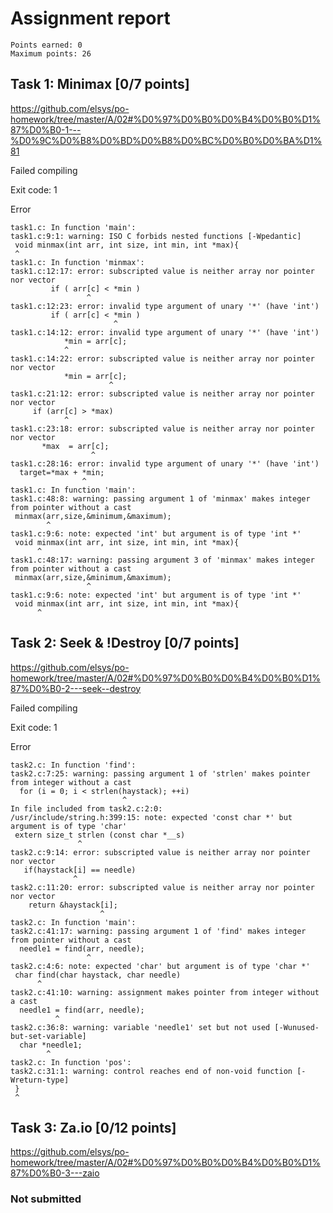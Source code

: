 # Assignment report
```
Points earned: 0
Maximum points: 26
```

## Task 1: Minimax [0/7 points]
https://github.com/elsys/po-homework/tree/master/A/02#%D0%97%D0%B0%D0%B4%D0%B0%D1%87%D0%B0-1---%D0%9C%D0%B8%D0%BD%D0%B8%D0%BC%D0%B0%D0%BA%D1%81

Failed compiling

Exit code: 1

Error
```
task1.c: In function 'main':
task1.c:9:1: warning: ISO C forbids nested functions [-Wpedantic]
 void minmax(int arr, int size, int min, int *max){
 ^
task1.c: In function 'minmax':
task1.c:12:17: error: subscripted value is neither array nor pointer nor vector
         if ( arr[c] < *min ) 
                 ^
task1.c:12:23: error: invalid type argument of unary '*' (have 'int')
         if ( arr[c] < *min ) 
                       ^
task1.c:14:12: error: invalid type argument of unary '*' (have 'int')
            *min = arr[c];
            ^
task1.c:14:22: error: subscripted value is neither array nor pointer nor vector
            *min = arr[c];
                      ^
task1.c:21:12: error: subscripted value is neither array nor pointer nor vector
     if (arr[c] > *max)
            ^
task1.c:23:18: error: subscripted value is neither array nor pointer nor vector
       *max  = arr[c];
                  ^
task1.c:28:16: error: invalid type argument of unary '*' (have 'int')
  target=*max + *min;
                ^
task1.c: In function 'main':
task1.c:48:8: warning: passing argument 1 of 'minmax' makes integer from pointer without a cast
 minmax(arr,size,&minimum,&maximum);
        ^
task1.c:9:6: note: expected 'int' but argument is of type 'int *'
 void minmax(int arr, int size, int min, int *max){
      ^
task1.c:48:17: warning: passing argument 3 of 'minmax' makes integer from pointer without a cast
 minmax(arr,size,&minimum,&maximum);
                 ^
task1.c:9:6: note: expected 'int' but argument is of type 'int *'
 void minmax(int arr, int size, int min, int *max){
      ^

```

## Task 2: Seek & !Destroy [0/7 points]
https://github.com/elsys/po-homework/tree/master/A/02#%D0%97%D0%B0%D0%B4%D0%B0%D1%87%D0%B0-2---seek--destroy

Failed compiling

Exit code: 1

Error
```
task2.c: In function 'find':
task2.c:7:25: warning: passing argument 1 of 'strlen' makes pointer from integer without a cast
  for (i = 0; i < strlen(haystack); ++i)
                         ^
In file included from task2.c:2:0:
/usr/include/string.h:399:15: note: expected 'const char *' but argument is of type 'char'
 extern size_t strlen (const char *__s)
               ^
task2.c:9:14: error: subscripted value is neither array nor pointer nor vector
   if(haystack[i] == needle)
              ^
task2.c:11:20: error: subscripted value is neither array nor pointer nor vector
    return &haystack[i];
                    ^
task2.c: In function 'main':
task2.c:41:17: warning: passing argument 1 of 'find' makes integer from pointer without a cast
  needle1 = find(arr, needle);
                 ^
task2.c:4:6: note: expected 'char' but argument is of type 'char *'
 char find(char haystack, char needle)
      ^
task2.c:41:10: warning: assignment makes pointer from integer without a cast
  needle1 = find(arr, needle);
          ^
task2.c:36:8: warning: variable 'needle1' set but not used [-Wunused-but-set-variable]
  char *needle1;
        ^
task2.c: In function 'pos':
task2.c:31:1: warning: control reaches end of non-void function [-Wreturn-type]
 }
 ^

```

## Task 3: Za.io [0/12 points]
https://github.com/elsys/po-homework/tree/master/A/02#%D0%97%D0%B0%D0%B4%D0%B0%D1%87%D0%B0-3---zaio

### Not submitted
